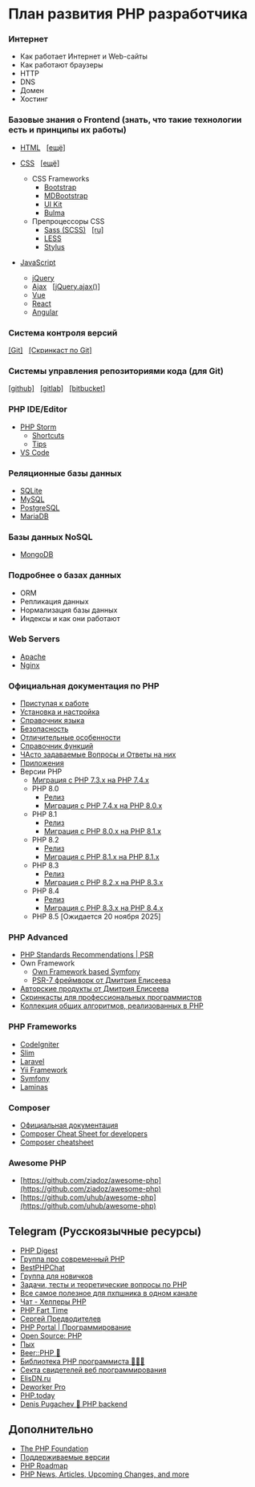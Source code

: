 # План развития PHP разработчика

### Интернет
* Как работает Интернет и Web-сайты
* Как работают браузеры
* HTTP
* DNS
* Домен
* Хостинг

### Базовые знания о Frontend (знать, что такие технологии есть и принципы их работы)
* [HTML](http://htmlbook.ru/) &nbsp;&nbsp;[[ещё]](https://htmlbase.ru/)
* [CSS](http://htmlbook.ru/) &nbsp;&nbsp;[[ещё]](https://htmlbase.ru/)
    * CSS Frameworks
        * [Bootstrap](https://getbootstrap.com/)
        * [MDBootstrap](https://mdbootstrap.com/)
        * [UI Kit](http://getuikit.com/)
        * [Bulma](https://bulma.io/)
    * Препроцессоры CSS
        * [Sass (SCSS)](https://sass-lang.com/) &nbsp;&nbsp;[[ru]](https://sass-scss.ru/)
        * [LESS](http://lesscss.org/)
        * [Stylus](https://stylus-lang.com/)

* [JavaScript](https://learn.javascript.ru/)
    * [jQuery](https://jquery.com/)
    * [Ajax](https://javascript.ru/ajax/intro) &nbsp;&nbsp;[[jQuery.ajax()]](https://api.jquery.com/jquery.ajax/)
    * [Vue](https://vuejs.org/)
    * [React](https://reactjs.org/)
    * [Angular](https://angular.io/)

### Система контроля версий &nbsp;
[[Git]](https://githowto.com/) &nbsp;&nbsp;[[Скринкаст по Git]](https://www.youtube.com/watch?v=QkY8lXZuiqQ&list=PLDyvV36pndZHkDRik6kKF6gSb0N0W995h)

### Системы управления репозиториями кода (для Git) &nbsp;&nbsp;
[[github]](https://github.com/) &nbsp;&nbsp;[[gitlab]](https://gitlab.com/) &nbsp;&nbsp;[[bitbucket]](https://bitbucket.org/)

### PHP IDE/Editor
* [PHP Storm](https://www.jetbrains.com/phpstorm/)
	* [Shortcuts](https://github.com/mohsenjalalian/awesome-shortcuts/blob/master/phpstorm/phpstorm.md)
	* [Tips](https://phpstorm.tips/tips/)
* [VS Code](https://code.visualstudio.com/)

### Реляционные базы данных
* [SQLite](https://www.sqlite.org/)
* [MySQL](https://www.mysql.com/)
* [PostgreSQL](https://www.postgresql.org/)
* [MariaDB](https://mariadb.org/)

### Базы данных NoSQL
* [MongoDB](https://www.mongodb.com/)

### Подробнее о базах данных
* ORM
* Репликация данных
* Нормализация базы данных
* Индексы и как они работают

### Web Servers
+ [Apache](https://httpd.apache.org)
+ [Nginx](https://nginx.org/ru/)

### Официальная документация по PHP
* [Приступая к работе](https://www.php.net/manual/ru/getting-started.php)
* [Установка и настройка](https://www.php.net/manual/ru/install.php)
* [Справочник языка](https://www.php.net/manual/ru/langref.php)
* [Безопасность](https://www.php.net/manual/ru/security.php)
* [Отличительные особенности](https://www.php.net/manual/ru/features.php)
* [Справочник функций](https://www.php.net/manual/ru/funcref.php)
* [ЧАсто задаваемые Вопросы и Ответы на них](https://www.php.net/manual/ru/faq.php)
* [Приложения](https://www.php.net/manual/ru/appendices.php)
* Версии PHP
  * [Миграция с PHP 7.3.x на PHP 7.4.x](https://www.php.net/manual/ru/migration74.php)
  * PHP 8.0
    * [Релиз](https://www.php.net/releases/8.0/ru.php)
    * [Миграция с PHP 7.4.x на PHP 8.0.x](https://www.php.net/manual/ru/migration80.php)
  * PHP 8.1
    * [Релиз](https://www.php.net/releases/8.1/ru.php)
    * [Миграция с PHP 8.0.x на PHP 8.1.x](https://www.php.net/manual/ru/migration81.php)
  * PHP 8.2
    * [Релиз](https://www.php.net/releases/8.2/ru.php)
    * [Миграция с PHP 8.1.x на PHP 8.1.x](https://www.php.net/manual/ru/migration82.php)
  * PHP 8.3
    * [Релиз](https://www.php.net/releases/8.3/ru.php)
    * [Миграция с PHP 8.2.x на PHP 8.3.x](https://www.php.net/manual/ru/migration83.php)
  * PHP 8.4
    * [Релиз](https://www.php.net/releases/8.4/ru.php)
    * [Миграция с PHP 8.3.x на PHP 8.4.x](https://www.php.net/manual/ru/migration84.php)
  * PHP 8.5 [Ожидается 20 ноября 2025]



### PHP Advanced
* [PHP Standards Recommendations | PSR](https://www.php-fig.org/psr/)
* Own Framework
  * [Own Framework based Symfony](https://symfony.com/doc/current/create_framework/index.html)
  * [PSR-7 фреймворк от Дмитрия Елисеева](https://www.youtube.com/playlist?list=PLE20id3DjfFnio1Sm7WFOThtfqDGQdJgU)
* [Авторские продукты от Дмитрия Елисеева](https://clck.ru/376pGB)
* [Скринкасты для профессиональных программистов](https://deworker.pro/)
* [Коллекция общих алгоритмов, реализованных в PHP](https://github.com/doganoo/PHPAlgorithms)

### PHP Frameworks
- [CodeIgniter](https://codeigniter.com/)
- [Slim](https://www.slimframework.com/)
- [Laravel](https://laravel.com/)
- [Yii Framework](https://www.yiiframework.com/)
- [Symfony](https://symfony.com/)
- [Laminas](https://getlaminas.org/)

### Composer
* [Официальная документация](https://getcomposer.org/)
* [Composer Cheat Sheet for developers](https://composer.json.jolicode.com/)
* [Composer cheatsheet](https://devhints.io/composer)

### Awesome PHP
* [https://github.com/ziadoz/awesome-php](https://github.com/ziadoz/awesome-php)
* [https://github.com/uhub/awesome-php](https://github.com/uhub/awesome-php)

## Telegram (Русскоязычные ресурсы)
- [PHP Digest](https://t.me/phpdigest)
- [Группа про современный PHP](https://t.me/prophp7)
- [BestPHPChat](https://t.me/phpGeeks)
- [Группа для новичков](https://t.me/phpGeeksJunior)
- [Задачи, тесты и теоретические вопросы по PHP](https://t.me/phpquiz)
- [Все самое полезное для пхпшника в одном канале](https://t.me/phpproglib)
- [Чат - Хелперы PHP](https://t.me/helperphp)
- [PHP Fart Time](https://t.me/php_fart)
- [Сергей Предводителев](https://t.me/sergei_predvoditelev)
- [PHP Portal | Программирование](https://t.me/PHPgx)
- [Open Source: PHP](https://t.me/open_source_php)
- [Пых](https://t.me/phpyh)
- [Beer::PHP 🍺](https://t.me/beerphp)
- [Библиотека PHP программиста 👨🏼‍💻](https://t.me/php_lib)
- [Cекта свидетелей веб программирования](https://t.me/dev_ru)
- [ElisDN.ru](https://t.me/elisdnru)
- [Deworker Pro](https://t.me/deworkerpro)
- [PHP.today](https://t.me/phptoday)
- [Denis Pugachev 🔹 PHP backend](https://t.me/xdpugachevx)

## Дополнительно
- [The PHP Foundation](https://thephp.foundation)
- [Поддерживаемые версии](https://www.php.net/supported-versions.php)
- [PHP Roadmap](https://roadmap.sh/php)
- [PHP News, Articles, Upcoming Changes, and more](https://php.watch/)

